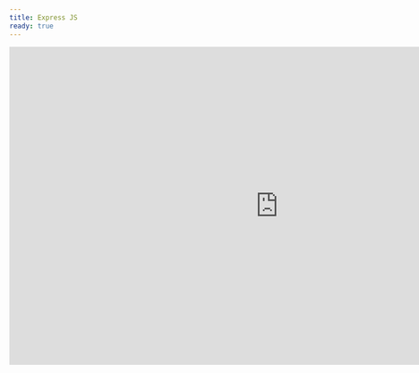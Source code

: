 ```yaml
---
title: Express JS
ready: true
---
```


<iframe src="https://drive.google.com/file/d/14RIS-T1WNdpHX7Zu4zNAylRS1_Q3ahZm/preview" frameborder="0" width="960" height="569" allowfullscreen="true" mozallowfullscreen="true" webkitallowfullscreen="true" style="display:block; margin: 0 auto;"></iframe>